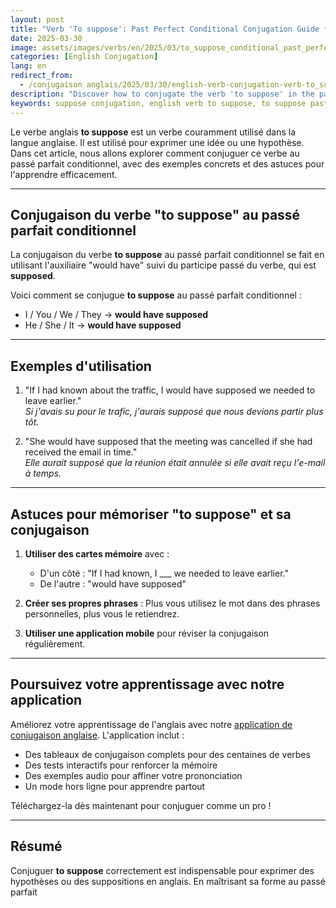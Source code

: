 ```yaml
---
layout: post 
title: "Verb 'To suppose': Past Perfect Conditional Conjugation Guide for Beginners"
date: 2025-03-30
image: assets/images/verbs/en/2025/03/to_suppose_conditional_past_perfect.webp
categories: [English Conjugation]
lang: en 
redirect_from:
  - /conjugaison anglais/2025/03/30/english-verb-conjugation-verb-to_suppose-conditional-past_perfect/ 
description: "Discover how to conjugate the verb 'to suppose' in the past perfect conditional. This guide is ideal for beginners who want to learn how to use 'to suppose' correctly with examples and practical tips."
keywords: suppose conjugation, english verb to suppose, to suppose past perfect conditional, english conjugation, learn english
---
```


Le verbe anglais **to suppose** est un verbe couramment utilisé dans la langue anglaise. Il est utilisé pour exprimer une idée ou une hypothèse. Dans cet article, nous allons explorer comment conjuguer ce verbe au passé parfait conditionnel, avec des exemples concrets et des astuces pour l'apprendre efficacement.


---

## Conjugaison du verbe "to suppose" au passé parfait conditionnel

La conjugaison du verbe **to suppose** au passé parfait conditionnel se fait en utilisant l'auxiliaire "would have" suivi du participe passé du verbe, qui est **supposed**. 

Voici comment se conjugue **to suppose** au passé parfait conditionnel :

- I / You / We / They → **would have supposed**
- He / She / It → **would have supposed**

---

## Exemples d'utilisation

1. "If I had known about the traffic, I would have supposed we needed to leave earlier."  
   _Si j'avais su pour le trafic, j'aurais supposé que nous devions partir plus tôt._

2. "She would have supposed that the meeting was cancelled if she had received the email in time."  
   _Elle aurait supposé que la réunion était annulée si elle avait reçu l'e-mail à temps._

---

## Astuces pour mémoriser "to suppose" et sa conjugaison

1. **Utiliser des cartes mémoire** avec :  
   - D'un côté : "If I had known, I ___ we needed to leave earlier."  
   - De l'autre : "would have supposed"

2. **Créer ses propres phrases** : Plus vous utilisez le mot dans des phrases personnelles, plus vous le retiendrez.

3. **Utiliser une application mobile** pour réviser la conjugaison régulièrement.

---

## Poursuivez votre apprentissage avec notre application

Améliorez votre apprentissage de l'anglais avec notre [application de conjugaison anglaise]({{site.appStore.en}}). L'application inclut :

- Des tableaux de conjugaison complets pour des centaines de verbes
- Des tests interactifs pour renforcer la mémoire
- Des exemples audio pour affiner votre prononciation
- Un mode hors ligne pour apprendre partout

Téléchargez-la dès maintenant pour conjuguer comme un pro !

---

## Résumé

Conjuguer **to suppose** correctement est indispensable pour exprimer des hypothèses ou des suppositions en anglais. En maîtrisant sa forme au passé parfait